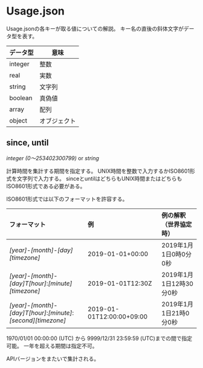 # Usage.json

Usage.jsonの各キーが取る値についての解説。
キー名の直後の斜体文字がデータ型を表す。

|データ型|意味|
|---|---|
|integer|整数|
|real|実数|
|string|文字列|
|boolean|真偽値|
|array|配列|
|object|オブジェクト|

## since, until

*integer (0〜253402300799)* or *string*

計算時間を集計する期間を指定する。
UNIX時間を整数で入力するかISO8601形式を文字列で入力する。
sinceとuntilはどちらもUNIX時間またはどちらもISO8601形式である必要がある。

ISO8601形式では以下のフォーマットを許容する。

|フォーマット|例|例の解釈（世界協定時）|
|:--|:--|:--|
|*[year]*-*[month]*-*[day][timezone]*|2019-01-01+00:00|2019年1月1日0時0分0秒|
|*[year]*-*[month]*-*[day]*T*[hour]*:*[minute][timezone]*|2019-01-01T12:30Z|2019年1月1日12時30分0秒|
|*[year]*-*[month]*-*[day]*T*[hour]*:*[minute]*:*[second][timezone]*|2019-01-01T12:00:00+09:00|2019年1月1日21時0分0秒|

1970/01/01 00:00:00 (UTC) から 9999/12/31 23:59:59 (UTC)までの間で指定可能。
一年を超える期間は指定不可。

APIバージョンをまたいで集計される。